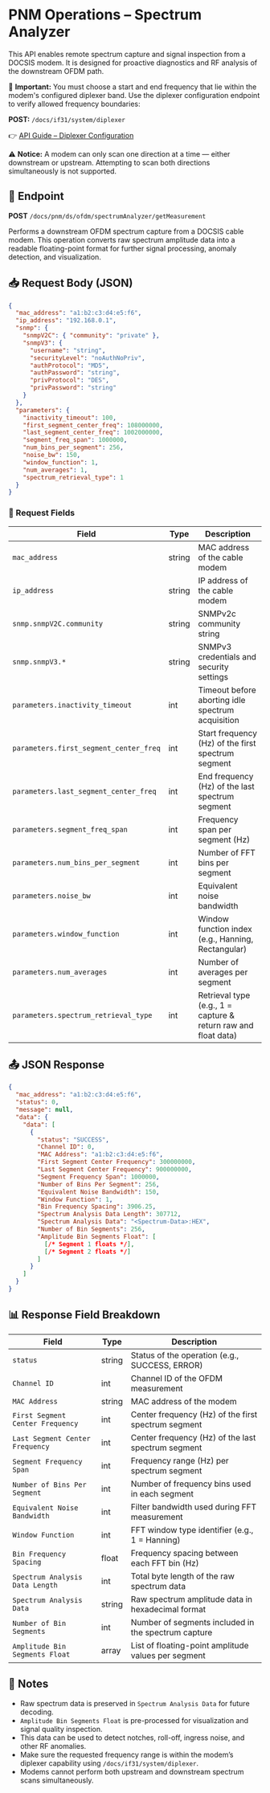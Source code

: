 # PNM Operations – Spectrum Analyzer

This API enables remote spectrum capture and signal inspection from a DOCSIS modem. It is designed for proactive diagnostics and RF analysis of the downstream OFDM path.

📌 **Important:** You must choose a start and end frequency that lie within the modem's configured diplexer band. Use the diplexer configuration endpoint to verify allowed frequency boundaries:

**POST:** `/docs/if31/system/diplexer`

👉 [API Guide – Diplexer Configuration](https://github.com/mgarcia01752/PyPNM/blob/main/documentation/api/fast-api/single/diplexer-configuration.md)

⚠️ **Notice:** A modem can only scan one direction at a time — either downstream or upstream. Attempting to scan both directions simultaneously is not supported.

## 📡 Endpoint

**POST** `/docs/pnm/ds/ofdm/spectrumAnalyzer/getMeasurement`

Performs a downstream OFDM spectrum capture from a DOCSIS cable modem. This operation converts raw spectrum amplitude data into a readable floating-point format for further signal processing, anomaly detection, and visualization.

## 📥 Request Body (JSON)

```json
{
  "mac_address": "a1:b2:c3:d4:e5:f6",
  "ip_address": "192.168.0.1",
  "snmp": {
    "snmpV2C": { "community": "private" },
    "snmpV3": {
      "username": "string",
      "securityLevel": "noAuthNoPriv",
      "authProtocol": "MD5",
      "authPassword": "string",
      "privProtocol": "DES",
      "privPassword": "string"
    }
  },
  "parameters": {
    "inactivity_timeout": 100,
    "first_segment_center_freq": 108000000,
    "last_segment_center_freq": 1002000000,
    "segment_freq_span": 1000000,
    "num_bins_per_segment": 256,
    "noise_bw": 150,
    "window_function": 1,
    "num_averages": 1,
    "spectrum_retrieval_type": 1
  }
}
```

### 🔑 Request Fields

| Field                                  | Type   | Description                                                    |
| -------------------------------------- | ------ | -------------------------------------------------------------- |
| `mac_address`                          | string | MAC address of the cable modem                                 |
| `ip_address`                           | string | IP address of the cable modem                                  |
| `snmp.snmpV2C.community`               | string | SNMPv2c community string                                       |
| `snmp.snmpV3.*`                        | string | SNMPv3 credentials and security settings                       |
| `parameters.inactivity_timeout`        | int    | Timeout before aborting idle spectrum acquisition              |
| `parameters.first_segment_center_freq` | int    | Start frequency (Hz) of the first spectrum segment             |
| `parameters.last_segment_center_freq`  | int    | End frequency (Hz) of the last spectrum segment                |
| `parameters.segment_freq_span`         | int    | Frequency span per segment (Hz)                                |
| `parameters.num_bins_per_segment`      | int    | Number of FFT bins per segment                                 |
| `parameters.noise_bw`                  | int    | Equivalent noise bandwidth                                     |
| `parameters.window_function`           | int    | Window function index (e.g., Hanning, Rectangular)             |
| `parameters.num_averages`              | int    | Number of averages per segment                                 |
| `parameters.spectrum_retrieval_type`   | int    | Retrieval type (e.g., 1 = capture & return raw and float data) |

## 📤 JSON Response

```json
{
  "mac_address": "a1:b2:c3:d4:e5:f6",
  "status": 0,
  "message": null,
  "data": {
    "data": [
      {
        "status": "SUCCESS",
        "Channel ID": 0,
        "MAC Address": "a1:b2:c3:d4:e5:f6",
        "First Segment Center Frequency": 300000000,
        "Last Segment Center Frequency": 900000000,
        "Segment Frequency Span": 1000000,
        "Number of Bins Per Segment": 256,
        "Equivalent Noise Bandwidth": 150,
        "Window Function": 1,
        "Bin Frequency Spacing": 3906.25,
        "Spectrum Analysis Data Length": 307712,
        "Spectrum Analysis Data": "<Spectrum-Data>:HEX", 
        "Number of Bin Segments": 256,
        "Amplitude Bin Segments Float": [
          [/* Segment 1 floats */],
          [/* Segment 2 floats */]
        ]
      }
    ]
  }
}
```

## 📊 Response Field Breakdown

| Field                            | Type   | Description                                         |
| -------------------------------- | ------ | --------------------------------------------------- |
| `status`                         | string | Status of the operation (e.g., SUCCESS, ERROR)      |
| `Channel ID`                     | int    | Channel ID of the OFDM measurement                  |
| `MAC Address`                    | string | MAC address of the modem                            |
| `First Segment Center Frequency` | int    | Center frequency (Hz) of the first spectrum segment |
| `Last Segment Center Frequency`  | int    | Center frequency (Hz) of the last spectrum segment  |
| `Segment Frequency Span`         | int    | Frequency range (Hz) per spectrum segment           |
| `Number of Bins Per Segment`     | int    | Number of frequency bins used in each segment       |
| `Equivalent Noise Bandwidth`     | int    | Filter bandwidth used during FFT measurement        |
| `Window Function`                | int    | FFT window type identifier (e.g., 1 = Hanning)      |
| `Bin Frequency Spacing`          | float  | Frequency spacing between each FFT bin (Hz)         |
| `Spectrum Analysis Data Length`  | int    | Total byte length of the raw spectrum data          |
| `Spectrum Analysis Data`         | string | Raw spectrum amplitude data in hexadecimal format   |
| `Number of Bin Segments`         | int    | Number of segments included in the spectrum capture |
| `Amplitude Bin Segments Float`   | array  | List of floating-point amplitude values per segment |

## 📝 Notes

* Raw spectrum data is preserved in `Spectrum Analysis Data` for future decoding.
* `Amplitude Bin Segments Float` is pre-processed for visualization and signal quality inspection.
* This data can be used to detect notches, roll-off, ingress noise, and other RF anomalies.
* Make sure the requested frequency range is within the modem’s diplexer capability using `/docs/if31/system/diplexer`.
* Modems cannot perform both upstream and downstream spectrum scans simultaneously.
